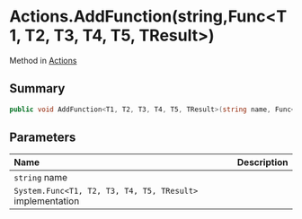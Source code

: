# Actions.AddFunction(string,Func<T1, T2, T3, T4, T5, TResult>)

Method in [Actions](/api/csharp/yarn.unity.actions.md)

## Summary



```csharp
public void AddFunction<T1, T2, T3, T4, T5, TResult>(string name, Func<T1, T2, T3, T4, T5, TResult> implementation);
```

## Parameters

|Name|Description|
|:---|:---|
|`string` name||
|`System.Func<T1, T2, T3, T4, T5, TResult>` implementation||

